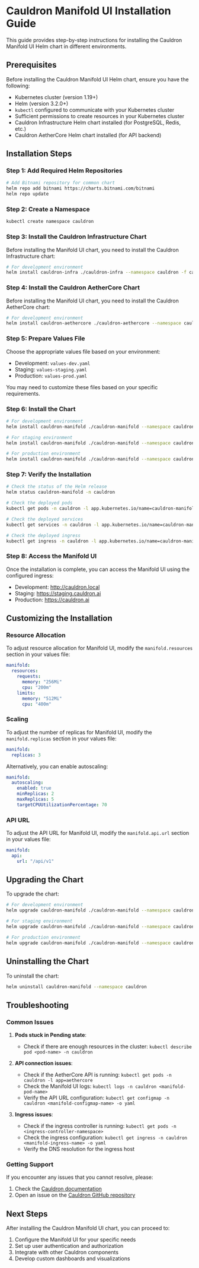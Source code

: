 # Cauldron Manifold UI Installation Guide

This guide provides step-by-step instructions for installing the Cauldron Manifold UI Helm chart in different environments.

## Prerequisites

Before installing the Cauldron Manifold UI Helm chart, ensure you have the following:

- Kubernetes cluster (version 1.19+)
- Helm (version 3.2.0+)
- `kubectl` configured to communicate with your Kubernetes cluster
- Sufficient permissions to create resources in your Kubernetes cluster
- Cauldron Infrastructure Helm chart installed (for PostgreSQL, Redis, etc.)
- Cauldron AetherCore Helm chart installed (for API backend)

## Installation Steps

### Step 1: Add Required Helm Repositories

```bash
# Add Bitnami repository for common chart
helm repo add bitnami https://charts.bitnami.com/bitnami
helm repo update
```

### Step 2: Create a Namespace

```bash
kubectl create namespace cauldron
```

### Step 3: Install the Cauldron Infrastructure Chart

Before installing the Manifold UI chart, you need to install the Cauldron Infrastructure chart:

```bash
# For development environment
helm install cauldron-infra ./cauldron-infra --namespace cauldron -f cauldron-infra/values-dev.yaml
```

### Step 4: Install the Cauldron AetherCore Chart

Before installing the Manifold UI chart, you need to install the Cauldron AetherCore chart:

```bash
# For development environment
helm install cauldron-aethercore ./cauldron-aethercore --namespace cauldron -f cauldron-aethercore/values-dev.yaml
```

### Step 5: Prepare Values File

Choose the appropriate values file based on your environment:

- Development: `values-dev.yaml`
- Staging: `values-staging.yaml`
- Production: `values-prod.yaml`

You may need to customize these files based on your specific requirements.

### Step 6: Install the Chart

```bash
# For development environment
helm install cauldron-manifold ./cauldron-manifold --namespace cauldron -f cauldron-manifold/values-dev.yaml

# For staging environment
helm install cauldron-manifold ./cauldron-manifold --namespace cauldron -f cauldron-manifold/values-staging.yaml

# For production environment
helm install cauldron-manifold ./cauldron-manifold --namespace cauldron -f cauldron-manifold/values-prod.yaml
```

### Step 7: Verify the Installation

```bash
# Check the status of the Helm release
helm status cauldron-manifold -n cauldron

# Check the deployed pods
kubectl get pods -n cauldron -l app.kubernetes.io/name=cauldron-manifold

# Check the deployed services
kubectl get services -n cauldron -l app.kubernetes.io/name=cauldron-manifold

# Check the deployed ingress
kubectl get ingress -n cauldron -l app.kubernetes.io/name=cauldron-manifold
```

### Step 8: Access the Manifold UI

Once the installation is complete, you can access the Manifold UI using the configured ingress:

- Development: http://cauldron.local
- Staging: https://staging.cauldron.ai
- Production: https://cauldron.ai

## Customizing the Installation

### Resource Allocation

To adjust resource allocation for Manifold UI, modify the `manifold.resources` section in your values file:

```yaml
manifold:
  resources:
    requests:
      memory: "256Mi"
      cpu: "200m"
    limits:
      memory: "512Mi"
      cpu: "400m"
```

### Scaling

To adjust the number of replicas for Manifold UI, modify the `manifold.replicas` section in your values file:

```yaml
manifold:
  replicas: 3
```

Alternatively, you can enable autoscaling:

```yaml
manifold:
  autoscaling:
    enabled: true
    minReplicas: 2
    maxReplicas: 5
    targetCPUUtilizationPercentage: 70
```

### API URL

To adjust the API URL for Manifold UI, modify the `manifold.api.url` section in your values file:

```yaml
manifold:
  api:
    url: "/api/v1"
```

## Upgrading the Chart

To upgrade the chart:

```bash
# For development environment
helm upgrade cauldron-manifold ./cauldron-manifold --namespace cauldron -f cauldron-manifold/values-dev.yaml

# For staging environment
helm upgrade cauldron-manifold ./cauldron-manifold --namespace cauldron -f cauldron-manifold/values-staging.yaml

# For production environment
helm upgrade cauldron-manifold ./cauldron-manifold --namespace cauldron -f cauldron-manifold/values-prod.yaml
```

## Uninstalling the Chart

To uninstall the chart:

```bash
helm uninstall cauldron-manifold --namespace cauldron
```

## Troubleshooting

### Common Issues

1. **Pods stuck in Pending state**:
   - Check if there are enough resources in the cluster: `kubectl describe pod <pod-name> -n cauldron`

2. **API connection issues**:
   - Check if the AetherCore API is running: `kubectl get pods -n cauldron -l app=aethercore`
   - Check the Manifold UI logs: `kubectl logs -n cauldron <manifold-pod-name>`
   - Verify the API URL configuration: `kubectl get configmap -n cauldron <manifold-configmap-name> -o yaml`

3. **Ingress issues**:
   - Check if the ingress controller is running: `kubectl get pods -n <ingress-controller-namespace>`
   - Check the ingress configuration: `kubectl get ingress -n cauldron <manifold-ingress-name> -o yaml`
   - Verify the DNS resolution for the ingress host

### Getting Support

If you encounter any issues that you cannot resolve, please:

1. Check the [Cauldron documentation](https://github.com/seemslegit42/cauldron/docs)
2. Open an issue on the [Cauldron GitHub repository](https://github.com/seemslegit42/cauldron/issues)

## Next Steps

After installing the Cauldron Manifold UI chart, you can proceed to:

1. Configure the Manifold UI for your specific needs
2. Set up user authentication and authorization
3. Integrate with other Cauldron components
4. Develop custom dashboards and visualizations
